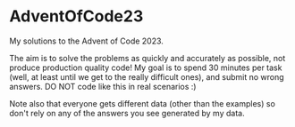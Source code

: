 # AdventOfCode23

My solutions to the Advent of Code 2023.

The aim is to solve the problems as quickly and accurately as possible, not produce production quality code! My goal is to spend 30 minutes per task (well, at least until we get to the really difficult ones), and submit no wrong answers. DO NOT code like this in real scenarios :)

Note also that everyone gets different data (other than the examples) so don't rely on any of the answers you see generated by my data.
